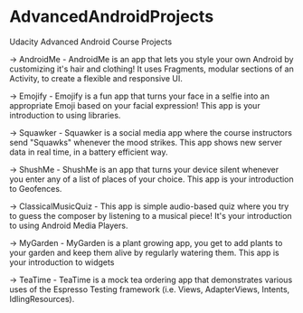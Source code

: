 # AdvancedAndroidProjects
Udacity Advanced Android Course Projects

-> AndroidMe          - AndroidMe is an app that lets you style your own Android by customizing it's hair and clothing! 
                        It uses Fragments, modular sections of an Activity, to create a flexible and responsive UI.
    
-> Emojify            - Emojify is a fun app that turns your face in a selfie into an appropriate Emoji 
                        based on your facial expression! This app is your introduction to using libraries.
                        
-> Squawker           - Squawker is a social media app where the course instructors send "Squawks" whenever the mood strikes. 
                        This app shows new server data in real time, in a battery efficient way.
                        
-> ShushMe            - ShushMe is an app that turns your device silent whenever 
                        you enter any of a list of places of your choice. This app is your introduction to Geofences.
                        
-> ClassicalMusicQuiz - This app is simple audio-based quiz where you try to guess the composer by 
                        listening to a musical piece! It's your introduction to using Android Media Players.
                        
-> MyGarden           - MyGarden is a plant growing app, you get to add plants to your garden and keep them alive by 
                        regularly watering them. This app is your introduction to widgets
                        
-> TeaTime            - TeaTime is a mock tea ordering app that demonstrates various uses of the Espresso Testing framework 
                        (i.e. Views, AdapterViews, Intents, IdlingResources).
